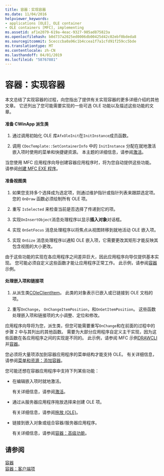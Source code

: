 ```yaml
---
title: 容器：实现容器
ms.date: 11/04/2016
helpviewer_keywords:
- applications [OLE], OLE container
- OLE containers [MFC], implementing
ms.assetid: af1e2079-619a-4eac-9327-985ad875823a
ms.openlocfilehash: b0d737a2025ed0006db00425d42c02ebf0bdeda8
ms.sourcegitcommit: 5cecccba0a96c1b4ccea1f7a1cfd91f259cc5bde
ms.translationtype: MT
ms.contentlocale: zh-CN
ms.lasthandoff: 04/01/2019
ms.locfileid: "58767881"
---
```

# <a name="containers-implementing-a-container"></a>容器：实现容器

本文总结了实现容器的过程，向您指出了提供有关实现容器的更多详细介绍的其他文章。 它还列出了您可能需要实现的一些可选 OLE 功能以及描述这些功能的文章。

#### <a name="to-prepare-your-cwinapp-derived-class"></a>准备 CWinApp 派生类

1. 通过调用初始化 OLE 库`AfxOleInit`在`InitInstance`成员函数。

1. 调用 `CDocTemplate::SetContainerInfo` 中的 `InitInstance` 分配在就地激活嵌入项时使用的菜单和快捷键资源。 本主题的详细信息，请参阅[激活](../mfc/activation-cpp.md)。

当您使用 MFC 应用程序向导创建容器应用程序时，将为您自动提供这些功能。 请参阅[创建 MFC EXE 程序](../mfc/reference/mfc-application-wizard.md)。

#### <a name="to-prepare-your-view-class"></a>准备视图类

1. 如果您支持多个选择成为选定项，则通过维护指针或指针列表来跟踪选定项。 您的 `OnDraw` 函数必须绘制所有 OLE 项。

1. 重写 `IsSelected` 来检查当前是否选择了传递到它的项。

1. 实现`OnInsertObject`消息处理程序以显示**插入对象**对话框。

1. 实现 `OnSetFocus` 消息处理程序以将焦点从视图转移到就地活动 OLE 嵌入项。

1. 实现 `OnSize` 消息处理程序以通知 OLE 嵌入项，它需要更改其矩形才能反映其包含视图的大小更改。

由于这些功能的实现在各应用程序之间差异巨大，因此应用程序向导仅提供基本实现。 您可能必须自定义这些函数才能让应用程序正常工作。 此示例，请参阅[容器](../overview/visual-cpp-samples.md)示例。

#### <a name="to-handle-embedded-and-linked-items"></a>处理嵌入项和链接项

1. 从派生类[COleClientItem](../mfc/reference/coleclientitem-class.md)。 此类的对象表示已嵌入或已链接到 OLE 文档的项。

1. 重写`OnChange`， `OnChangeItemPosition`，和`OnGetItemPosition`。 这些函数处理嵌入项和链接项的大小调整、定位和修改。

应用程序向导将为您，派生类，但您可能需要重写`OnChange`和在前面的过程中的步骤 2 中与其列出的其他函数。 需要为大部分应用程序自定义主干实现，因为这些函数在各应用程序之间的实现是不同的。 此示例，请参阅 MFC 示例[DRAWCLI](../overview/visual-cpp-samples.md)并[容器](../overview/visual-cpp-samples.md)。

您必须将大量项添加到容器应用程序的菜单结构才能支持 OLE。 有关详细信息，请参阅[菜单和资源：添加容器](../mfc/menus-and-resources-container-additions.md)。

您可能还想在容器应用程序中支持下列某些功能：

- 在编辑嵌入项时就地激活。

   有关详细信息，请参阅[激活](../mfc/activation-cpp.md)。

- 通过从服务器应用程序拖放选择来创建 OLE 项。

   有关详细信息，请参阅[拖放 (OLE)](../mfc/drag-and-drop-ole.md)。

- 链接到嵌入对象或组合容器/服务器应用程序。

   有关详细信息，请参阅[容器：高级功能](../mfc/containers-advanced-features.md)。

## <a name="see-also"></a>请参阅

[容器](../mfc/containers.md)<br/>
[容器：客户端项](../mfc/containers-client-items.md)
